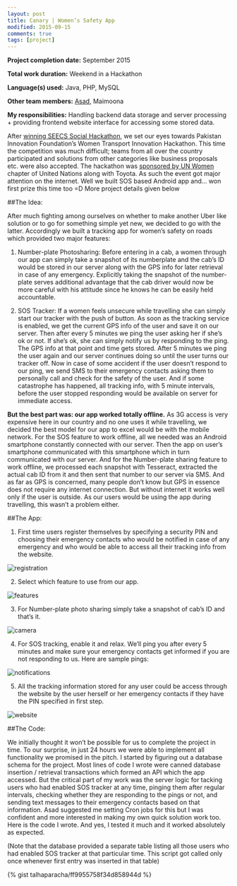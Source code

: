 ```yaml
---
layout: post
title: Canary | Women’s Safety App
modified: 2015-09-15
comments: true
tags: [project]
---
```


**Project completion date:** September 2015

**Total work duration:** Weekend in a Hackathon

**Language(s) used:** Java, PHP, MySQL

**Other team members:** <a href="http://asad.co/">Asad</a>, Maimoona

**My responsibilities:** Handling backend data storage and server processing + providing frontend website interface for accessing some stored data.

After <a href="http://talhaparacha.github.io/entry-test-app/">winning SEECS Social Hackathon</a>, we set our eyes towards Pakistan Innovation Foundation’s Women Transport Innovation Hackathon. This time the competition was much difficult; teams from all over the country participated and solutions from other categories like business proposals etc. were also accepted. The hackathon was <a href="http://asiapacific.unwomen.org/en/news-and-events/stories/2015/09/pakistan-s-first-ever-challenge-to-provide-women-with-safe-transportation">sponsored by UN Women</a> chapter of United Nations along with Toyota. As such the event got major attention on the internet. Well we built SOS based Android app and... won first prize this time too =D More project details given below

##The Idea:

After much fighting among ourselves on whether to make another Uber like solution or to go for something simple yet new, we decided to go with the latter. Accordingly we built a tracking app for women’s safety on roads which provided two major features:

1)  Number-plate Photosharing: Before entering in a cab, a women through our app can simply take a snapshot of its numberplate and the cab’s ID would be stored in our server along with the GPS info for later retrieval in case of any emergency. Explicitly taking the snapshot of the number-plate serves additional advantage that the cab driver would now be more careful with his attitude since he knows he can be easily held accountable.

2) SOS Tracker: If a women feels unsecure while travelling she can simply start our tracker with the push of button. As soon as the tracking service is enabled, we get the current GPS info of the user and save it on our server. Then after every 5 minutes we ping the user asking her if she’s ok or not. If she’s ok, she can simply notify us by responding to the ping. The GPS info at that point and time gets stored. After 5 minutes we ping the user again and our server continues doing so until the user turns our tracker off. Now in case of some accident if the user doesn’t respond to our ping, we send SMS to their emergency contacts asking them to personally call and check for the safety of the user. And if some catastrophe has happened, all tracking info, with 5 minute intervals, before the user stopped responding would be available on server for immediate access.

**But the best part was: our app worked totally offline.** As 3G access is very expensive here in our country and no one uses it while travelling, we decided the best model for our app to excel would be with the mobile network. For the SOS feature to work offline, all we needed was an Android smartphone constantly connected with our server. Then the app on user’s smartphone communicated with this smartphone which in turn communicated with our server. And for the Number-plate sharing feature to work offline, we processed each snapshot with Tesseract, extracted the actual cab ID from it and then sent that number to our server via SMS. And as far as GPS is concerned, many people don’t know but GPS in essence does not require any internet connection. But without internet it works well only if the user is outside. As our users would be using the app during travelling, this wasn’t a problem either.

##The App:

1) First time users register themselves by specifying a security PIN and choosing their emergency contacts who would be notified in case of any emergency and who would be able to access all their tracking info from the website.

<img src="/registration.png" alt="registration">

2) Select which feature to use from our app.

<img src="/features.png" alt="features">

3) For Number-plate photo sharing simply take a snapshot of cab’s ID and that’s it.

<img src="/camera.png" alt="camera">

4) For SOS tracking, enable it and relax. We’ll ping you after every 5 minutes and make sure your emergency contacts get informed if you are not responding to us. Here are sample pings:

<img src="/notifications.png" alt="notifications">

5) All the tracking information stored for any user could be access through the website by the user herself or her emergency contacts if they have the PIN specified in first step.

<img src="/website.png" alt="website">

##The Code:

We initially thought it won’t be possible for us to complete the project in time. To our surprise, in just 24 hours we were able to implement all functionality we promised in the pitch. I started by figuring out a database schema for the project.  Most lines of code I wrote were canned database insertion / retrieval transactions which formed an API which the app accessed. But the critical part of my work was the server logic for tacking users who had enabled SOS tracker at any time, pinging them after regular intervals, checking whether they are responding to the pings or not,  and sending text messages to their emergency contacts based on that information. Asad suggested me setting Cron jobs for this but I was confident and more interested in making my own quick solution work too. Here is the code I wrote. And yes, I tested it much and it worked absolutely as expected.

(Note that the database provided a separate table listing all those users who had enabled SOS tracker at that particular time. This script got called only once whenever first entry was inserted in that table)

{% gist talhaparacha/ff9955758f34d858944d %}
